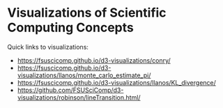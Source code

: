 # Visualizations of Scientific Computing Concepts

Quick links to visualizations:
* https://fsuscicomp.github.io/d3-visualizations/conry/
* https://fsuscicomp.github.io/d3-visualizations/llanos/monte_carlo_estimate_pi/
* https://fsuscicomp.github.io/d3-visualizations/llanos/KL_divergence/
* https://github.com/FSUSciComp/d3-visualizations/robinson/lineTransition.html/
